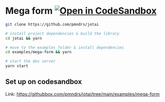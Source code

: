 # Mega form [![Open in CodeSandbox](https://img.shields.io/badge/Open%20in-CodeSandbox-blue?style=flat-square&logo=codesandbox)](https://githubbox.com/pmndrs/jotai/tree/main/examples/mega-form)

```bash
git clone https://github.com/pmndrs/jotai

# install project dependencies & build the library
cd jotai && yarn

# move to the examples folder & install dependencies
cd examples/mega-form && yarn

# start the dev server
yarn start
```

## Set up on codesandbox

Link: https://githubbox.com/pmndrs/jotai/tree/main/examples/mega-form
